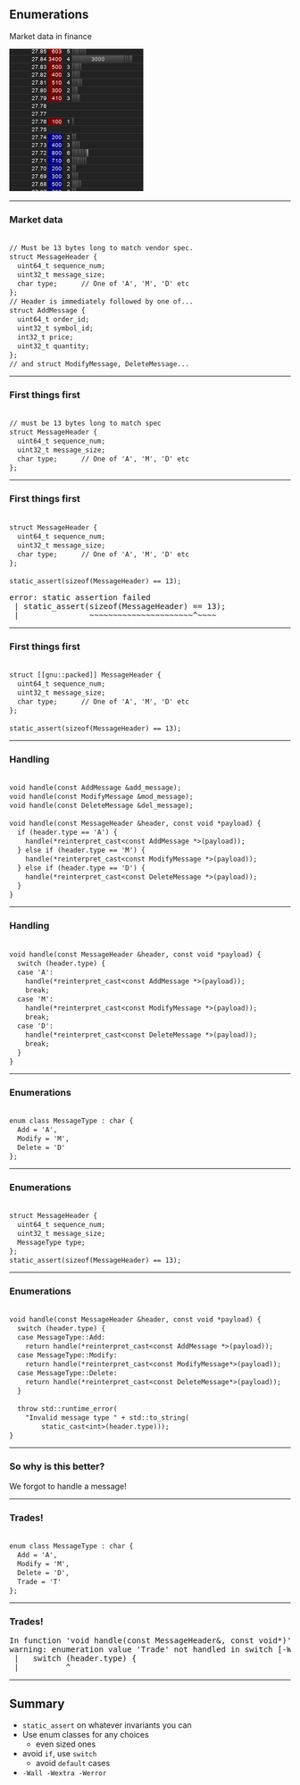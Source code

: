 ## Enumerations

Market data in finance

![ladder](images/TwtrLadder.png)

---

### Market data

<pre><code class="cpp" data-line-numbers="|1-6|5|8-12|" data-trim>
// Must be 13 bytes long to match vendor spec.
struct MessageHeader {
  uint64_t sequence_num;
  uint32_t message_size;
  char type;      // One of 'A', 'M', 'D' etc
};
// Header is immediately followed by one of...
struct AddMessage {
  uint64_t order_id;
  uint32_t symbol_id;
  int32_t price;
  uint32_t quantity;
};
// and struct ModifyMessage, DeleteMessage...
</code></pre>

---

### First things first

<pre><code class="cpp" data-line-numbers="|1" data-trim>
// must be 13 bytes long to match spec
struct MessageHeader {
  uint64_t sequence_num;
  uint32_t message_size;
  char type;      // One of 'A', 'M', 'D' etc
};
</code></pre>

---

### First things first

<pre><code class="cpp" data-line-numbers="7" data-trim>
struct MessageHeader {
  uint64_t sequence_num;
  uint32_t message_size;
  char type;      // One of 'A', 'M', 'D' etc
};

static_assert(sizeof(MessageHeader) == 13);
</code></pre>

<pre class=fragment>
error: static assertion failed
 | static_assert(sizeof(MessageHeader) == 13);
 |               ~~~~~~~~~~~~~~~~~~~~~~^~~~~
</pre>
---

### First things first

<pre><code class="cpp" data-line-numbers="1" data-trim>
struct [[gnu::packed]] MessageHeader {
  uint64_t sequence_num;
  uint32_t message_size;
  char type;      // One of 'A', 'M', 'D' etc
};

static_assert(sizeof(MessageHeader) == 13);
</code></pre>

---

### Handling

<pre><code class="cpp" data-line-numbers="|1-3|5-13|6|7" data-trim>
void handle(const AddMessage &add_message);
void handle(const ModifyMessage &mod_message);
void handle(const DeleteMessage &del_message);

void handle(const MessageHeader &header, const void *payload) {
  if (header.type == 'A') {
    handle(*reinterpret_cast&lt;const AddMessage *>(payload));
  } else if (header.type == 'M') {
    handle(*reinterpret_cast&lt;const ModifyMessage *>(payload));
  } else if (header.type == 'D') {
    handle(*reinterpret_cast&lt;const DeleteMessage *>(payload));
  }
}
</code></pre>

---

### Handling

<pre><code class="cpp" data-line-numbers data-trim>
void handle(const MessageHeader &header, const void *payload) {
  switch (header.type) {
  case 'A': 
    handle(*reinterpret_cast&lt;const AddMessage *>(payload));
    break;
  case 'M': 
    handle(*reinterpret_cast&lt;const ModifyMessage *>(payload));
    break;
  case 'D':
    handle(*reinterpret_cast&lt;const DeleteMessage *>(payload));
    break;
  }
}
</code></pre>


---

### Enumerations

<pre><code class="cpp" data-line-numbers data-trim>
enum class MessageType : char {
  Add = 'A',
  Modify = 'M',
  Delete = 'D'
};
</code></pre>


---

### Enumerations

<pre><code class="cpp" data-line-numbers="|4" data-trim>
struct MessageHeader {
  uint64_t sequence_num;
  uint32_t message_size;
  MessageType type;
};
static_assert(sizeof(MessageHeader) == 13);
</code></pre>

---

### Enumerations

<pre><code class="cpp" data-line-numbers data-trim>
void handle(const MessageHeader &header, const void *payload) {
  switch (header.type) {
  case MessageType::Add:
    return handle(*reinterpret_cast&lt;const AddMessage *>(payload));
  case MessageType::Modify:
    return handle(*reinterpret_cast&lt;const ModifyMessage*>(payload));
  case MessageType::Delete:
    return handle(*reinterpret_cast&lt;const DeleteMessage*>(payload));
  }

  throw std::runtime_error(
    "Invalid message type " + std::to_string(
        static_cast&lt;int>(header.type)));
}
</code></pre>

---

### So why is this better?

<div class=fragment>We forgot to handle a message!</div>

---

### Trades!

<pre><code class="cpp" data-line-numbers="|5" data-trim>
enum class MessageType : char {
  Add = 'A',
  Modify = 'M',
  Delete = 'D',
  Trade = 'T'
};
</code></pre>

---

### Trades!

<pre>
In function 'void handle(const MessageHeader&, const void*)':
warning: enumeration value 'Trade' not handled in switch [-Wswitch]
 |   switch (header.type) {
 |          ^
</pre>

---

## Summary
- `static_assert` on whatever invariants you can
- Use enum classes for any choices
  - even sized ones
- avoid `if`, use `switch`
  - avoid `default` cases
- `-Wall -Wextra -Werror`